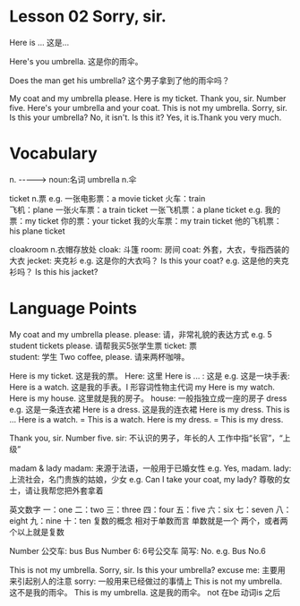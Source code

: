 # Lesson 02 Sorry, sir.
Here is ...
这是...

Here's you umbrella.
这是你的雨伞。

Does the man get his umbrella?
这个男子拿到了他的雨伞吗？

My coat and my umbrella please.
Here is my ticket.
Thank you, sir. Number five.
Here's your umbrella and your coat.
This is not my umbrella.
Sorry, sir. Is this your umbrella?
No, it isn't.
Is this it?
Yes, it is.Thank you very much.

# Vocabulary

n. -----> noun:名词
umbrella   n.伞

ticket     n.票
    e.g. 一张电影票：a movie ticket
         火车：train        
         飞机：plane
         一张火车票：a train ticket
         一张飞机票：a plane ticket
    e.g. 我的票：my ticket
         你的票：your ticket
         我的火车票：my train ticket
         他的飞机票：his plane ticket

cloakroom       n.衣帽存放处
cloak: 斗篷
room: 房间
coat: 外套，大衣，专指西装的大衣
jecket: 夹克衫
    e.g. 这是你的大衣吗？
    Is this your coat?
    e.g. 这是他的夹克衫吗？
    Is this his jacket?

# Language Points

My coat and my umbrella please.
please: 请，非常礼貌的表达方式
    e.g. 5 student tickets please. 请帮我买5张学生票
    ticket: 票          
    student: 学生
    Two coffee, please. 请来两杯咖啡。

Here is my ticket.  这是我的票。
Here: 这里
Here is ... : 这是
    e.g. 这是一块手表: Here is a watch.
    这是我的手表。I 形容词性物主代词 my
    Here is my watch.
    Here is my house. 这里就是我的房子。
        house: 一般指独立成一座的房子
    dress
        e.g. 这是一条连衣裙
             Here is a dress.
             这是我的连衣裙
             Here is my dress.
This is ...
    Here is a watch. = This is a watch.
    Here is my dress. = This is my dress.

Thank you, sir. Number five.
sir: 不认识的男子，年长的人
    工作中指“长官”，“上级”

madam & lady
madam: 来源于法语，一般用于已婚女性
    e.g. Yes, madam.
lady: 上流社会，名门贵族的姑娘，少女
    e.g. Can I take your coat, my lady?
         尊敬的女士，请让我帮您把外套拿着

英文数字
    一：one
    二：two
    三：three
    四：four
    五：five
    六：six
    七：seven
    八：eight
    九：nine
    十：ten
复数的概念
    相对于单数而言
    单数就是一个
    两个，或者两个以上就是复数

Number
公交车: bus
Bus Number 6: 6号公交车
简写: No.
    e.g. Bus No.6

This is not my umbrella.
Sorry, sir. Is this your umbrella?
    excuse me: 主要用来引起别人的注意
    sorry: 一般用来已经做过的事情上
This is not my umbrella.    这不是我的雨伞。
This is my umbrella.        这是我的雨伞。
not 在be 动词is 之后
